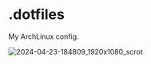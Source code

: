 # .dotfiles
My ArchLinux config.

![2024-04-23-184809_1920x1080_scrot](https://github.com/gkeerthi99/.dotfiles/assets/14549605/e238ab0b-6ac7-4366-9163-9b9e0af62c3b)
